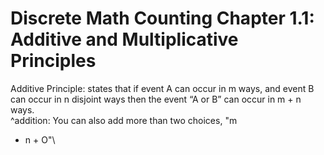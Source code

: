 # Discrete Math Counting Chapter 1.1: Additive and Multiplicative Principles

Additive Principle: states that if event A can occur in m ways, and event B can occur in n disjoint ways then the event “A or B” can occur in m + n ways.\
^addition: You can also add more than two choices, "m 
+ n + O"\
